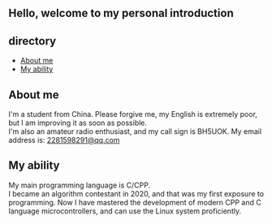 ## Hello, welcome to my personal introduction

## directory
- [About me](#About-me)
- [My ability](#My-ability)

## About me
I'm a student from China. Please forgive me, my English is extremely poor, but I am improving it as soon as possible.  
I'm also an amateur radio enthusiast, and my call sign is BH5UOK.
My email address is: 2281598291@qq.com

## My ability
My main programming language is C/CPP.   
I became an algorithm contestant in 2020, and that was my first exposure to programming. Now I have mastered the development of modern CPP and C language microcontrollers, and can use the Linux system proficiently.


<!--
**rangersly/rangersly** is a ✨ _special_ ✨ repository because its `README.md` (this file) appears on your GitHub profile.

Here are some ideas to get you started:

- 🔭 I’m currently working on ...
- 🌱 I’m currently learning ...
- 👯 I’m looking to collaborate on ...
- 🤔 I’m looking for help with ...
- 💬 Ask me about ...
- 📫 How to reach me: ...
- 😄 Pronouns: ...
- ⚡ Fun fact: ...
-->
